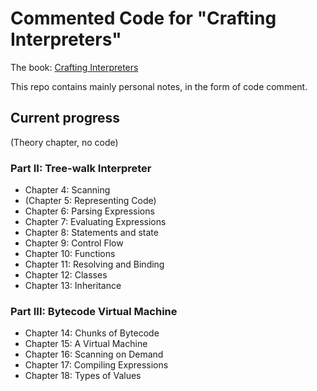 # Commented Code for "Crafting Interpreters"

The book: [Crafting Interpreters](http://craftinginterpreters.com/)

This repo contains mainly personal notes, in the form of code comment.

## Current progress

(Theory chapter, no code)

### Part II: Tree-walk Interpreter

- Chapter 4: Scanning
- (Chapter 5: Representing Code)
- Chapter 6: Parsing Expressions
- Chapter 7: Evaluating Expressions
- Chapter 8: Statements and state
- Chapter 9: Control Flow
- Chapter 10: Functions
- Chapter 11: Resolving and Binding
- Chapter 12: Classes
- Chapter 13: Inheritance

### Part III: Bytecode Virtual Machine

- Chapter 14: Chunks of Bytecode
- Chapter 15: A Virtual Machine
- Chapter 16: Scanning on Demand
- Chapter 17: Compiling Expressions
- Chapter 18: Types of Values

